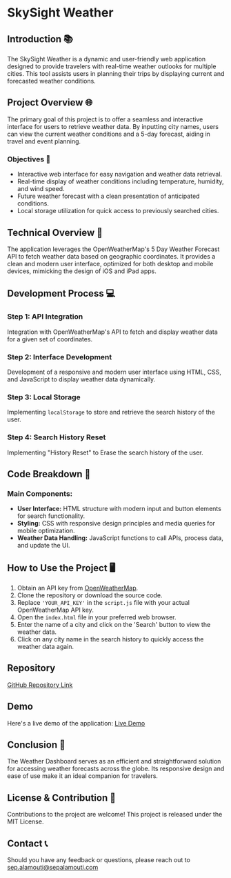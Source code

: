 # SkySight Weather

## Introduction 📚

The SkySight Weather is a dynamic and user-friendly web application designed to provide travelers with real-time weather outlooks for multiple cities. This tool assists users in planning their trips by displaying current and forecasted weather conditions.

## Project Overview 🌐

The primary goal of this project is to offer a seamless and interactive interface for users to retrieve weather data. By inputting city names, users can view the current weather conditions and a 5-day forecast, aiding in travel and event planning.

### Objectives 🎯

- Interactive web interface for easy navigation and weather data retrieval.
- Real-time display of weather conditions including temperature, humidity, and wind speed.
- Future weather forecast with a clean presentation of anticipated conditions.
- Local storage utilization for quick access to previously searched cities.

## Technical Overview 🧩

The application leverages the OpenWeatherMap's 5 Day Weather Forecast API to fetch weather data based on geographic coordinates. It provides a clean and modern user interface, optimized for both desktop and mobile devices, mimicking the design of iOS and iPad apps.

## Development Process 💻

### Step 1: API Integration

Integration with OpenWeatherMap's API to fetch and display weather data for a given set of coordinates.

### Step 2: Interface Development

Development of a responsive and modern user interface using HTML, CSS, and JavaScript to display weather data dynamically.

### Step 3: Local Storage

Implementing `localStorage` to store and retrieve the search history of the user.

### Step 4: Search History Reset 

Implementing "History Reset" to Erase the search history of the user. 

## Code Breakdown 🧠

### Main Components:

- **User Interface:** HTML structure with modern input and button elements for search functionality.
- **Styling:** CSS with responsive design principles and media queries for mobile optimization.
- **Weather Data Handling:** JavaScript functions to call APIs, process data, and update the UI.

## How to Use the Project 🖥️

1. Obtain an API key from [OpenWeatherMap](https://openweathermap.org/).
2. Clone the repository or download the source code.
3. Replace `'YOUR_API_KEY'` in the `script.js` file with your actual OpenWeatherMap API key.
4. Open the `index.html` file in your preferred web browser.
5. Enter the name of a city and click on the 'Search' button to view the weather data.
6. Click on any city name in the search history to quickly access the weather data again.

## Repository

[GitHub Repository Link](https://github.com/MrSep01/SkySight-Weather)

## Demo

Here's a live demo of the application:
[Live Demo](https://mrsep01.github.io/SkySight-Weather/)

## Conclusion 🏁

The Weather Dashboard serves as an efficient and straightforward solution for accessing weather forecasts across the globe. Its responsive design and ease of use make it an ideal companion for travelers.

## License & Contribution 📜

Contributions to the project are welcome! This project is released under the MIT License.

## Contact 📞

Should you have any feedback or questions, please reach out to sep.alamouti@sepalamouti.com